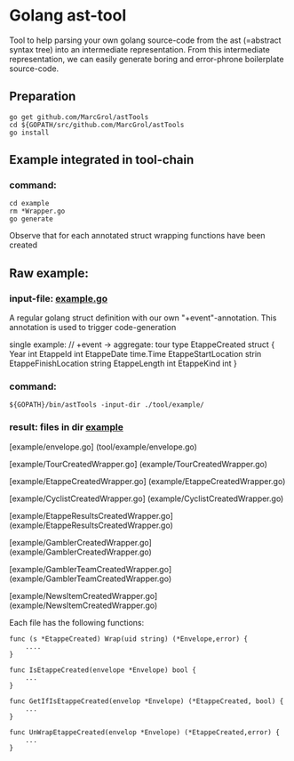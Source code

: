 # Golang ast-tool

Tool to help parsing your own golang source-code from the ast (=abstract syntax tree) into an intermediate representation.
From this intermediate representation, we can easily generate boring and error-phrone boilerplate source-code.

## Preparation
    go get github.com/MarcGrol/astTools
    cd ${GOPATH/src/github.com/MarcGrol/astTools
    go install


## Example integrated in tool-chain

### command:
    cd example
    rm *Wrapper.go
    go generate

Observe that for each annotated struct wrapping functions have been created    


## Raw example:

### input-file: [example.go](./example/example.go)
A regular golang struct definition with our own "+event"-annotation. 
This annotation is used to trigger code-generation

single example:
    // +event -> aggregate: tour
    type EtappeCreated struct {
	    Year                 int
	    EtappeId             int
	    EtappeDate           time.Time
	    EtappeStartLocation  strin
	    EtappeFinishLocation string
	    EtappeLength         int
	    EtappeKind           int
    }

### command:
    ${GOPATH}/bin/astTools -input-dir ./tool/example/

### result: files in dir [example]( example/)
[example/envelope.go]  (tool/example/envelope.go)

[example/TourCreatedWrapper.go]  (example/TourCreatedWrapper.go)

[example/EtappeCreatedWrapper.go] (example/EtappeCreatedWrapper.go)

[example/CyclistCreatedWrapper.go] (example/CyclistCreatedWrapper.go)

[example/EtappeResultsCreatedWrapper.go] (example/EtappeResultsCreatedWrapper.go) 

[example/GamblerCreatedWrapper.go]  (example/GamblerCreatedWrapper.go)

[example/GamblerTeamCreatedWrapper.go]  (example/GamblerTeamCreatedWrapper.go)

[example/NewsItemCreatedWrapper.go]  (example/NewsItemCreatedWrapper.go)

Each file has the following functions:

    func (s *EtappeCreated) Wrap(uid string) (*Envelope,error) {
        ....
    }
    
    func IsEtappeCreated(envelope *Envelope) bool {
        ...
    }

    func GetIfIsEtappeCreated(envelop *Envelope) (*EtappeCreated, bool) {
        ...
    }

    func UnWrapEtappeCreated(envelop *Envelope) (*EtappeCreated,error) {
        ...
    }    
    
